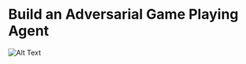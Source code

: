 # Build an Adversarial Game Playing Agent
![Alt Text](AI-Nanodegree/Project3_Adversarial_search/viz.gif)
